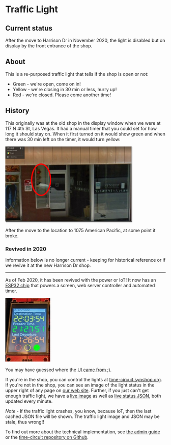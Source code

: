 # Traffic Light

## Current status

After the move to Harrison Dr in November 2020, the light is disabled but on display by the front entrance of the shop.

## About 

This is a re-purposed traffic light that tells if the shop is open or not:

  * Green - we're open, come on in!
  * Yellow - we're closing in 30 min or less, hurry up!
  * Red - we're closed. Please come another time!

## History

This originally was at the old shop in the display window when we were at 117 N 4th St, Las Vegas.  It had a manual timer that you could set for how long it should stay on.  When it first turned on it would show green and when there was 30 min left on the timer, it would turn yellow:

![Old Shop Front Window](./images/old.shop.traffic.light.png)  

After the move to the location to 1075 American Pacific, at some point it broke.  

### Revived in 2020

Information below is no longer current - keeping for historical reference or if we revive it at the new Harrison Dr  shop.  

-------

As of Feb 2020, it has been revived with the power or IoT!  It now has an [ESP32 chip](https://en.wikipedia.org/wiki/ESP32) that powers a screen, web server controller and automated timer.   

![Traffic Light Screen](./images/traffic.light.screen.jpg)  

You may have guessed where the [UI came from ;)](https://flickr.com/photos/jimroyal/4986120721). 

If you're in the shop, you can control the lights at [time-circuit.synshop.org](http://time-circuit.synshop.org). If you're not in the shop, you can see an image of the light status in the upper right of any page on [our web site](https://synshop.org/).  Further, if you just can't get enough traffic light, we have a [live image](https://synshop.org/traffic-light/status.php)  as well as [live status JSON](https://synshop.org/traffic-light/status.json), both updated every minute.

*Note* - If the traffic light crashes, you know, because IoT, then the last cached JSON file will be shown.  The traffic light image and JSON may be stale, thus wrong!! 
 
To find out more about the technical implementation, see [the admin guide](/admins/Traffic-Light/) or the [time-circuit repository on Github](https://github.com/krux702/time-circuit). 
